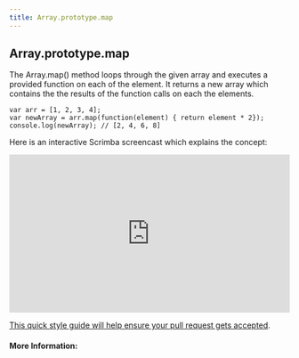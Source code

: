 ```yaml
---
title: Array.prototype.map
---
```

## Array.prototype.map

The Array.map() method loops through the given array and executes a provided function on each of the element. It returns a new array which contains the the results of the function calls on each the elements.

    var arr = [1, 2, 3, 4];
    var newArray = arr.map(function(element) { return element * 2});
    console.log(newArray); // [2, 4, 6, 8]


Here is an interactive Scrimba screencast which explains the concept:

<div style="position: relative; padding-bottom: 56.25%;"><iframe allowfullscreen="true" src="https://scrimba.com/cast/c2Lg3hB.embed" style="border: 0px; position: absolute; width: 100%; height: 100%;"></iframe></div>

<a href='https://github.com/freecodecamp/guides/blob/master/README.md' target='_blank' rel='nofollow'>This quick style guide will help ensure your pull request gets accepted</a>.

#### More Information:
<!-- Please add any articles you think might be helpful to read before writing the article -->


